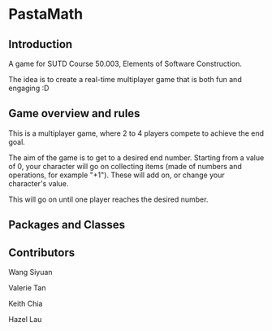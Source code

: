 # PastaMath

## Introduction 
A game for SUTD Course 50.003, Elements of Software Construction. 

The idea is to create a real-time multiplayer game that is both fun and engaging :D 

## Game overview and rules 
This is a multiplayer game, where 2 to 4 players compete to achieve the end goal. 

The aim of the game is to get to a desired end number. Starting from a value of 0, your character will go on collecting items (made of numbers and operations, for example "+1"). These will add on, or change your character's value. 

This will go on until one player reaches the desired number. 

## Packages and Classes 


## Contributors 
Wang Siyuan 

Valerie Tan 

Keith Chia 

Hazel Lau 
